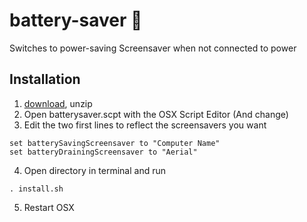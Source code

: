 # battery-saver 🔋
Switches to power-saving Screensaver when not connected to power

## Installation
1. [download](https://github.com/meodai/battery-saver/archive/master.zip), unzip 
2. Open batterysaver.scpt with the OSX Script Editor (And change)
3. Edit the two first lines to reflect the screensavers you want
```applescript
set batterySavingScreensaver to "Computer Name"
set batteryDrainingScreensaver to "Aerial"
```
4. Open directory in terminal and run
  ```
  . install.sh
  ```
5. Restart OSX
